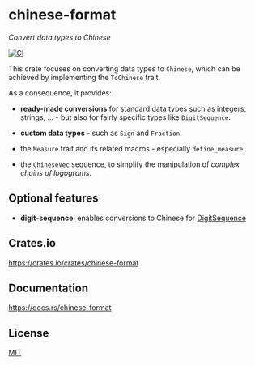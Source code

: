 # chinese-format

_Convert data types to Chinese_

[![CI](https://github.com/giancosta86/chinese-format/actions/workflows/publish-to-crates.yml/badge.svg)](https://github.com/giancosta86/chinese-format/actions/workflows/publish-to-crates.yml)

This crate focuses on converting data types to `Chinese`,
which can be achieved by implementing the `ToChinese` trait.

As a consequence, it provides:

- **ready-made conversions** for standard data types such as integers,
  strings, ... - but also for fairly specific types like `DigitSequence`.

- **custom data types** - such as `Sign` and `Fraction`.

- the `Measure` trait and its related macros - especially `define_measure`.

- the `ChineseVec` sequence, to simplify the manipulation of _complex
  chains of logograms_.

## Optional features

- **digit-sequence**: enables conversions to Chinese for [DigitSequence](https://crates.io/crates/digit-sequence)

## Crates.io

https://crates.io/crates/chinese-format

## Documentation

https://docs.rs/chinese-format

## License

[MIT](LICENSE)
